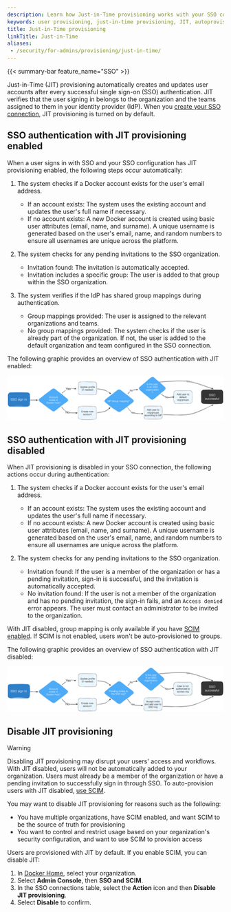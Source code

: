 ```yaml
---
description: Learn how Just-in-Time provisioning works with your SSO connection.
keywords: user provisioning, just-in-time provisioning, JIT, autoprovision, Docker Hub, Docker Admin, admin, security
title: Just-in-Time provisioning
linkTitle: Just-in-Time
aliases: 
 - /security/for-admins/provisioning/just-in-time/
---
```


{{< summary-bar feature_name="SSO" >}}

Just-in-Time (JIT) provisioning automatically creates and updates user accounts after every successful single sign-on (SSO) authentication. JIT verifies that the user signing in belongs to the organization and the teams assigned to them in your identity provider (IdP). When you [create your SSO connection](../single-sign-on/_index.md), JIT provisioning is turned on by default.

## SSO authentication with JIT provisioning enabled

When a user signs in with SSO and your SSO configuration has JIT provisioning enabled, the following steps occur automatically:

1. The system checks if a Docker account exists for the user's email address.

    - If an account exists: The system uses the existing account and updates the user's full name if necessary.
    - If no account exists: A new Docker account is created using basic user attributes (email, name, and surname). A unique username is generated based on the user's email, name, and random numbers to ensure all usernames are unique across the platform.

2. The system checks for any pending invitations to the SSO organization.

    - Invitation found: The invitation is automatically accepted.
    - Invitation includes a specific group: The user is added to that group within the SSO organization.

3. The system verifies if the IdP has shared group mappings during authentication.

    - Group mappings provided: The user is assigned to the relevant organizations and teams.
    - No group mappings provided: The system checks if the user is already part of the organization. If not, the user is added to the default organization and team configured in the SSO connection.

The following graphic provides an overview of SSO authentication with JIT enabled:

   ![JIT provisioning enabled](../images/jit-enabled-flow.svg)

## SSO authentication with JIT provisioning disabled

When JIT provisioning is disabled in your SSO connection, the following actions occur during authentication:

1. The system checks if a Docker account exists for the user's email address.

    - If an account exists: The system uses the existing account and updates the user's full name if necessary.
    - If no account exists: A new Docker account is created using basic user attributes (email, name, and surname). A unique username is generated based on the user's email, name, and random numbers to ensure all usernames are unique across the platform.

2. The system checks for any pending invitations to the SSO organization.

   - Invitation found: If the user is a member of the organization or has a pending invitation, sign-in is successful, and the invitation is automatically accepted.
   - No invitation found: If the user is not a member of the organization and has no pending invitation, the sign-in fails, and an `Access denied` error appears. The user must contact an administrator to be invited to the organization.

With JIT disabled, group mapping is only available if you have [SCIM enabled](scim/#enable-scim-in-docker). If SCIM is not enabled, users won't be auto-provisioned to groups.

The following graphic provides an overview of SSO authentication with JIT disabled:

![JIT provisioning disabled](../images/jit-disabled-flow.svg)

## Disable JIT provisioning

> [!WARNING]
>
> Disabling JIT provisioning may disrupt your users' access and workflows. With JIT disabled, users will not be automatically added to your organization. Users must already be a member of the organization or have a pending invitation to successfully sign in through SSO. To auto-provision users with JIT disabled, [use SCIM](./scim.md).

You may want to disable JIT provisioning for reasons such as the following:

- You have multiple organizations, have SCIM enabled, and want SCIM to be the source of truth for provisioning
- You want to control and restrict usage based on your organization's security configuration, and want to use SCIM to provision access

Users are provisioned with JIT by default. If you enable SCIM, you can disable JIT:

1. In [Docker Home](https://app.docker.com/), select your organization.
1. Select **Admin Console**, then **SSO and SCIM**.
1. In the SSO connections table, select the **Action** icon and then **Disable JIT provisioning**.
1. Select **Disable** to confirm.
